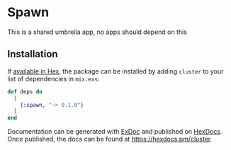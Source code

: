 # Spawn

This is a shared umbrella app, no apps should depend on this

## Installation

If [available in Hex](https://hex.pm/docs/publish), the package can be installed
by adding `cluster` to your list of dependencies in `mix.exs`:

```elixir
def deps do
  [
    {:spawn, "~> 0.1.0"}
  ]
end
```

Documentation can be generated with [ExDoc](https://github.com/elixir-lang/ex_doc)
and published on [HexDocs](https://hexdocs.pm). Once published, the docs can
be found at <https://hexdocs.pm/cluster>.

